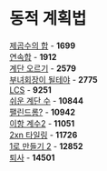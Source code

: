 # 동적 계획법
[제곱수의 합](https://github.com/wayandway/algorithms-cpp/blob/master/BOJ/DP/1699.cpp) - **1699** <br>
[연속합](https://github.com/wayandway/algorithms-cpp/blob/master/BOJ/DP/1912.cpp) - **1912** <br>
[계단 오르기](https://github.com/wayandway/algorithms-cpp/blob/master/BOJ/DP/2579.cpp) - **2579** <br>
[부녀회장이 될테야](https://github.com/wayandway/algorithms-cpp/blob/master/BOJ/DP/2775.cpp) - **2775** <br>
[LCS](https://github.com/wayandway/algorithms-cpp/blob/master/BOJ/DP/9251.cpp) - **9251** <br>
[쉬운 계단 수](https://github.com/wayandway/algorithms-cpp/blob/master/BOJ/DP/10844.cpp) - **10844** <br>
[팰린드롬?](https://github.com/wayandway/algorithms-cpp/blob/master/BOJ/DP/10942.cpp) - **10942** <br>
[이항 계수2](https://github.com/wayandway/algorithms-cpp/blob/master/BOJ/DP/11051.cpp) - **11051** <br>
[2xn 타일링](https://github.com/wayandway/algorithms-cpp/blob/master/BOJ/DP/11726.cpp) - **11726** <br>
[1로 만들기 2](https://github.com/wayandway/algorithms-cpp/blob/master/BOJ/DP/12852.cpp) - **12852** <br>
[퇴사](https://github.com/wayandway/algorithms-cpp/blob/master/BOJ/DP/14501.cpp) - **14501** <br>